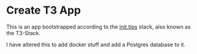 # Create T3 App

This is an app bootstrapped according to the [init.tips](https://init.tips) stack, also known as the T3-Stack.

I have altered this to add docker stuff and add a Postgres database to it.
